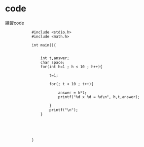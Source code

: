 # code
練習code



                #include <stdio.h>
                #include <math.h>
                
                int main(){
                
                    
                    int t,answer;
                    char space;
                    for(int h=1 ; h < 10 ; h++){
                
                        t=1;
                
                        for(; t < 10 ; t++){
                
                            answer = h*t;
                            printf("%d x %d = %d\n", h,t,answer);
                
                        }
                        printf("\n");
                    }
                
                
                
                
                
                }

